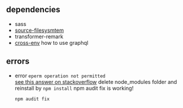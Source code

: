 
## dependencies
 - sass
 - [source-filesysmtem](https://www.gatsbyjs.com/plugins/gatsby-source-filesystem/?=gatsby-source-)
 - transformer-remark
 - [cross-env](https://www.gatsbyjs.com/docs/using-graphql-playground/)
    how to use graphql
 

## errors
 - error ```eperm operation not permitted```  
   [see this answer on stackoverflow](https://stackoverflow.com/questions/34600932/npm-eperm-operation-not-permitted-on-windows)
   delete node_modules folder and reinstall by `npm install`
   npm audit fix is working!
   ```
   npm audit fix
   ```
   
